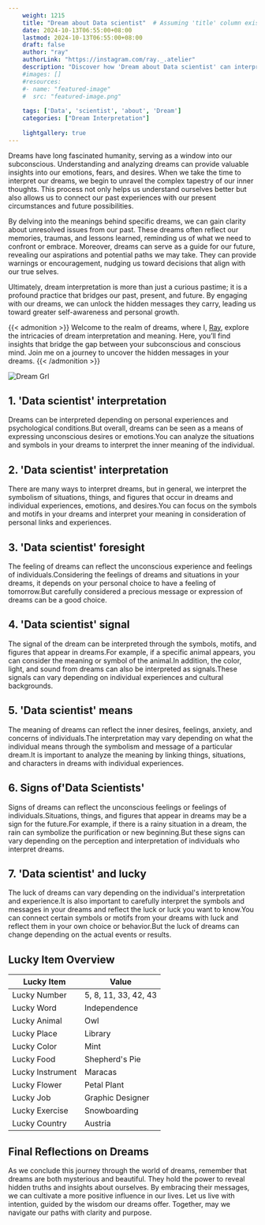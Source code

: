 ```yaml
---
    weight: 1215
    title: "Dream about Data scientist"  # Assuming 'title' column exists
    date: 2024-10-13T06:55:00+08:00
    lastmod: 2024-10-13T06:55:00+08:00
    draft: false
    author: "ray"
    authorLink: "https://instagram.com/ray._.atelier"
    description: "Discover how 'Dream about Data scientist' can interpret your future and uncover its significant meanings in your life."
    #images: []
    #resources:
    #- name: "featured-image"
    #  src: "featured-image.png"
    
    tags: ['Data', 'scientist', 'about', 'Dream']
    categories: ["Dream Interpretation"]
    
    lightgallery: true
---
```

    
Dreams have long fascinated humanity, serving as a window into our subconscious. Understanding and analyzing dreams can provide valuable insights into our emotions, fears, and desires. When we take the time to interpret our dreams, we begin to unravel the complex tapestry of our inner thoughts. This process not only helps us understand ourselves better but also allows us to connect our past experiences with our present circumstances and future possibilities.

By delving into the meanings behind specific dreams, we can gain clarity about unresolved issues from our past. These dreams often reflect our memories, traumas, and lessons learned, reminding us of what we need to confront or embrace. Moreover, dreams can serve as a guide for our future, revealing our aspirations and potential paths we may take. They can provide warnings or encouragement, nudging us toward decisions that align with our true selves.

Ultimately, dream interpretation is more than just a curious pastime; it is a profound practice that bridges our past, present, and future. By engaging with our dreams, we can unlock the hidden messages they carry, leading us toward greater self-awareness and personal growth.

{{< admonition >}}
Welcome to the realm of dreams, where I, [Ray](https://instagram.com/ray._.atelier), explore the intricacies of dream interpretation and meaning. Here, you’ll find insights that bridge the gap between your subconscious and conscious mind. Join me on a journey to uncover the hidden messages in your dreams.
{{< /admonition >}}

![Dream Grl](https://cdn.pixabay.com/photo/2017/11/02/03/35/gothic-2910057_1280.jpg "Dream Grl")

## 1. 'Data scientist' interpretation
Dreams can be interpreted depending on personal experiences and psychological conditions.But overall, dreams can be seen as a means of expressing unconscious desires or emotions.You can analyze the situations and symbols in your dreams to interpret the inner meaning of the individual.

## 2. 'Data scientist' interpretation
There are many ways to interpret dreams, but in general, we interpret the symbolism of situations, things, and figures that occur in dreams and individual experiences, emotions, and desires.You can focus on the symbols and motifs in your dreams and interpret your meaning in consideration of personal links and experiences.

## 3. 'Data scientist' foresight
The feeling of dreams can reflect the unconscious experience and feelings of individuals.Considering the feelings of dreams and situations in your dreams, it depends on your personal choice to have a feeling of tomorrow.But carefully considered a precious message or expression of dreams can be a good choice.

## 4. 'Data scientist' signal
The signal of the dream can be interpreted through the symbols, motifs, and figures that appear in dreams.For example, if a specific animal appears, you can consider the meaning or symbol of the animal.In addition, the color, light, and sound from dreams can also be interpreted as signals.These signals can vary depending on individual experiences and cultural backgrounds.

## 5. 'Data scientist' means
The meaning of dreams can reflect the inner desires, feelings, anxiety, and concerns of individuals.The interpretation may vary depending on what the individual means through the symbolism and message of a particular dream.It is important to analyze the meaning by linking things, situations, and characters in dreams with individual experiences.

## 6. Signs of'Data Scientists'
Signs of dreams can reflect the unconscious feelings or feelings of individuals.Situations, things, and figures that appear in dreams may be a sign for the future.For example, if there is a rainy situation in a dream, the rain can symbolize the purification or new beginning.But these signs can vary depending on the perception and interpretation of individuals who interpret dreams.

## 7. 'Data scientist' and lucky
The luck of dreams can vary depending on the individual's interpretation and experience.It is also important to carefully interpret the symbols and messages in your dreams and reflect the luck or luck you want to know.You can connect certain symbols or motifs from your dreams with luck and reflect them in your own choice or behavior.But the luck of dreams can change depending on the actual events or results.

## Lucky Item Overview
| Lucky Item          | Value              |
|---------------|--------------------|
| Lucky Number        | 5, 8, 11, 33, 42, 43  |
| Lucky Word          | Independence |
| Lucky Animal        | Owl |
| Lucky Place         | Library     |
| Lucky Color         | Mint     |
| Lucky Food          | Shepherd's Pie      |
| Lucky Instrument    | Maracas |
| Lucky Flower        | Petal Plant    |
| Lucky Job           | Graphic Designer       |
| Lucky Exercise      | Snowboarding  |
| Lucky Country       | Austria    |


##  Final Reflections on Dreams

As we conclude this journey through the world of dreams, remember that dreams are both mysterious and beautiful. They hold the power to reveal hidden truths and insights about ourselves. By embracing their messages, we can cultivate a more positive influence in our lives. Let us live with intention, guided by the wisdom our dreams offer. Together, may we navigate our paths with clarity and purpose.
